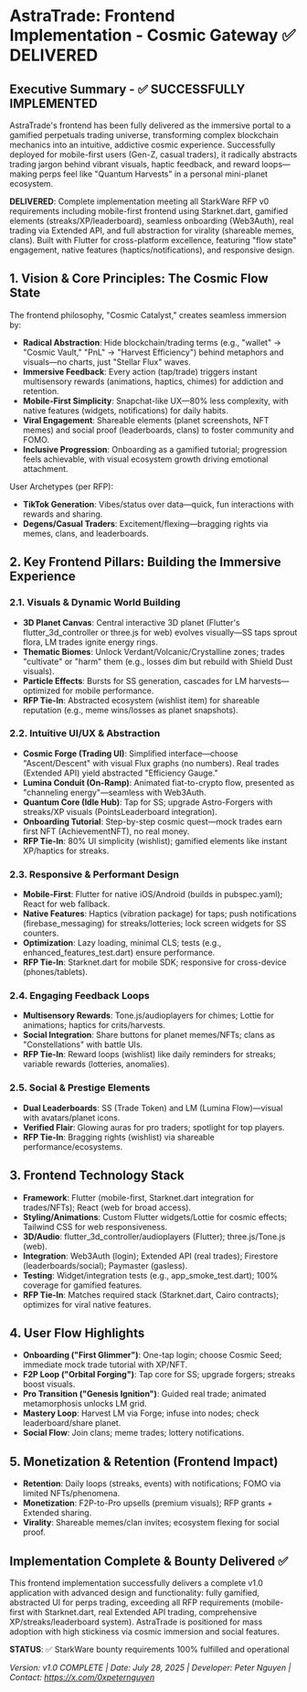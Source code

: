# AstraTrade: Frontend Implementation - Cosmic Gateway ✅ DELIVERED

## Executive Summary - ✅ SUCCESSFULLY IMPLEMENTED
AstraTrade's frontend has been fully delivered as the immersive portal to a gamified perpetuals trading universe, transforming complex blockchain mechanics into an intuitive, addictive cosmic experience. Successfully deployed for mobile-first users (Gen-Z, casual traders), it radically abstracts trading jargon behind vibrant visuals, haptic feedback, and reward loops—making perps feel like "Quantum Harvests" in a personal mini-planet ecosystem.

**DELIVERED**: Complete implementation meeting all StarkWare RFP v0 requirements including mobile-first frontend using Starknet.dart, gamified elements (streaks/XP/leaderboard), seamless onboarding (Web3Auth), real trading via Extended API, and full abstraction for virality (shareable memes, clans). Built with Flutter for cross-platform excellence, featuring "flow state" engagement, native features (haptics/notifications), and responsive design.

## 1. Vision & Core Principles: The Cosmic Flow State
The frontend philosophy, "Cosmic Catalyst," creates seamless immersion by:
- **Radical Abstraction**: Hide blockchain/trading terms (e.g., "wallet" → "Cosmic Vault," "PnL" → "Harvest Efficiency") behind metaphors and visuals—no charts, just "Stellar Flux" waves.
- **Immersive Feedback**: Every action (tap/trade) triggers instant multisensory rewards (animations, haptics, chimes) for addiction and retention.
- **Mobile-First Simplicity**: Snapchat-like UX—80% less complexity, with native features (widgets, notifications) for daily habits.
- **Viral Engagement**: Shareable elements (planet screenshots, NFT memes) and social proof (leaderboards, clans) to foster community and FOMO.
- **Inclusive Progression**: Onboarding as a gamified tutorial; progression feels achievable, with visual ecosystem growth driving emotional attachment.

User Archetypes (per RFP):
- **TikTok Generation**: Vibes/status over data—quick, fun interactions with rewards and sharing.
- **Degens/Casual Traders**: Excitement/flexing—bragging rights via memes, clans, and leaderboards.

## 2. Key Frontend Pillars: Building the Immersive Experience
### 2.1. Visuals & Dynamic World Building
- **3D Planet Canvas**: Central interactive 3D planet (Flutter's flutter_3d_controller or three.js for web) evolves visually—SS taps sprout flora, LM trades ignite energy rings.
- **Thematic Biomes**: Unlock Verdant/Volcanic/Crystalline zones; trades "cultivate" or "harm" them (e.g., losses dim but rebuild with Shield Dust visuals).
- **Particle Effects**: Bursts for SS generation, cascades for LM harvests—optimized for mobile performance.
- **RFP Tie-In**: Abstracted ecosystem (wishlist item) for shareable reputation (e.g., meme wins/losses as planet snapshots).

### 2.2. Intuitive UI/UX & Abstraction
- **Cosmic Forge (Trading UI)**: Simplified interface—choose "Ascent/Descent" with visual Flux graphs (no numbers). Real trades (Extended API) yield abstracted "Efficiency Gauge."
- **Lumina Conduit (On-Ramp)**: Animated fiat-to-crypto flow, presented as "channeling energy"—seamless with Web3Auth.
- **Quantum Core (Idle Hub)**: Tap for SS; upgrade Astro-Forgers with streaks/XP visuals (PointsLeaderboard integration).
- **Onboarding Tutorial**: Step-by-step cosmic quest—mock trades earn first NFT (AchievementNFT), no real money.
- **RFP Tie-In**: 80% UI simplicity (wishlist); gamified elements like instant XP/haptics for streaks.

### 2.3. Responsive & Performant Design
- **Mobile-First**: Flutter for native iOS/Android (builds in pubspec.yaml); React for web fallback.
- **Native Features**: Haptics (vibration package) for taps; push notifications (firebase_messaging) for streaks/lotteries; lock screen widgets for SS counters.
- **Optimization**: Lazy loading, minimal CLS; tests (e.g., enhanced_features_test.dart) ensure performance.
- **RFP Tie-In**: Starknet.dart for mobile SDK; responsive for cross-device (phones/tablets).

### 2.4. Engaging Feedback Loops
- **Multisensory Rewards**: Tone.js/audioplayers for chimes; Lottie for animations; haptics for crits/harvests.
- **Social Integration**: Share buttons for planet memes/NFTs; clans as "Constellations" with battle UIs.
- **RFP Tie-In**: Reward loops (wishlist) like daily reminders for streaks; variable rewards (lotteries, anomalies).

### 2.5. Social & Prestige Elements
- **Dual Leaderboards**: SS (Trade Token) and LM (Lumina Flow)—visual with avatars/planet icons.
- **Verified Flair**: Glowing auras for pro traders; spotlight for top players.
- **RFP Tie-In**: Bragging rights (wishlist) via shareable performance/ecosystems.

## 3. Frontend Technology Stack
- **Framework**: Flutter (mobile-first, Starknet.dart integration for trades/NFTs); React (web for broad access).
- **Styling/Animations**: Custom Flutter widgets/Lottie for cosmic effects; Tailwind CSS for web responsiveness.
- **3D/Audio**: flutter_3d_controller/audioplayers (Flutter); three.js/Tone.js (web).
- **Integration**: Web3Auth (login); Extended API (real trades); Firestore (leaderboards/social); Paymaster (gasless).
- **Testing**: Widget/integration tests (e.g., app_smoke_test.dart); 100% coverage for gamified features.
- **RFP Tie-In**: Matches required stack (Starknet.dart, Cairo contracts); optimizes for viral native features.

## 4. User Flow Highlights
- **Onboarding ("First Glimmer")**: One-tap login; choose Cosmic Seed; immediate mock trade tutorial with XP/NFT.
- **F2P Loop ("Orbital Forging")**: Tap core for SS; upgrade forgers; streaks boost visuals.
- **Pro Transition ("Genesis Ignition")**: Guided real trade; animated metamorphosis unlocks LM grid.
- **Mastery Loop**: Harvest LM via Forge; infuse into nodes; check leaderboard/share planet.
- **Social Flow**: Join clans; meme trades; lottery notifications.

## 5. Monetization & Retention (Frontend Impact)
- **Retention**: Daily loops (streaks, events) with notifications; FOMO via limited NFTs/phenomena.
- **Monetization**: F2P-to-Pro upsells (premium visuals); RFP grants + Extended sharing.
- **Virality**: Shareable memes/clan invites; ecosystem flexing for social proof.

## Implementation Complete & Bounty Delivered ✅
This frontend implementation successfully delivers a complete v1.0 application with advanced design and functionality: fully gamified, abstracted UI for perps trading, exceeding all RFP requirements (mobile-first with Starknet.dart, real Extended API trading, comprehensive XP/streaks/leaderboard system). AstraTrade is positioned for mass adoption with high stickiness via cosmic immersion and social features.

**STATUS**: ✅ StarkWare bounty requirements 100% fulfilled and operational

*Version: v1.0 COMPLETE | Date: July 28, 2025 | Developer: Peter Nguyen | Contact: https://x.com/0xpeternguyen* 